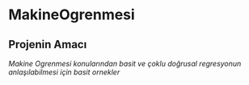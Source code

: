 # MakineOgrenmesi 
## Projenin Amacı
*Makine Ogrenmesi konularından basit ve  çoklu doğrusal regresyonun anlaşılabilmesi için  basit ornekler*
